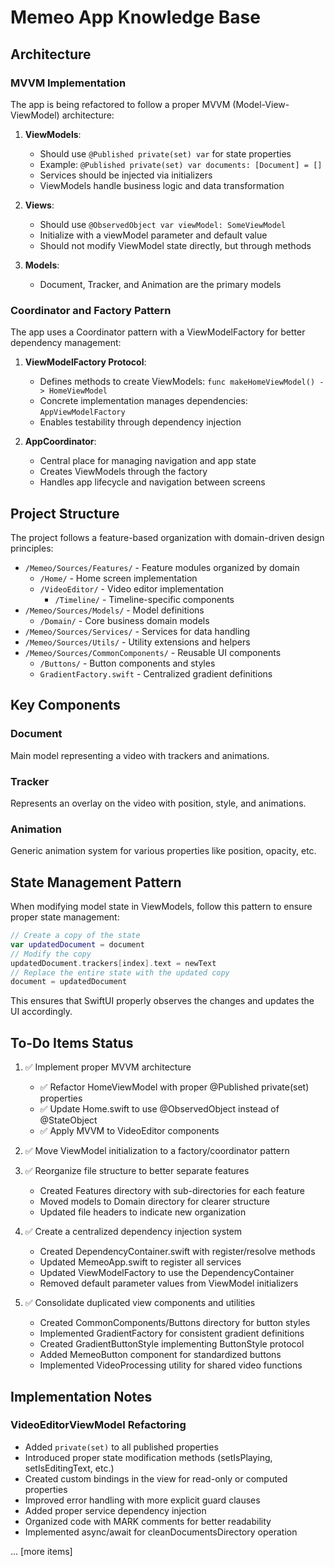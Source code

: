 # Memeo App Knowledge Base

## Architecture

### MVVM Implementation

The app is being refactored to follow a proper MVVM (Model-View-ViewModel) architecture:

1. **ViewModels**:
   - Should use `@Published private(set) var` for state properties
   - Example: `@Published private(set) var documents: [Document] = []`
   - Services should be injected via initializers
   - ViewModels handle business logic and data transformation

2. **Views**:
   - Should use `@ObservedObject var viewModel: SomeViewModel`
   - Initialize with a viewModel parameter and default value
   - Should not modify ViewModel state directly, but through methods

3. **Models**:
   - Document, Tracker, and Animation are the primary models

### Coordinator and Factory Pattern

The app uses a Coordinator pattern with a ViewModelFactory for better dependency management:

1. **ViewModelFactory Protocol**:
   - Defines methods to create ViewModels: `func makeHomeViewModel() -> HomeViewModel`
   - Concrete implementation manages dependencies: `AppViewModelFactory`
   - Enables testability through dependency injection

2. **AppCoordinator**:
   - Central place for managing navigation and app state
   - Creates ViewModels through the factory
   - Handles app lifecycle and navigation between screens

## Project Structure

The project follows a feature-based organization with domain-driven design principles:

- `/Memeo/Sources/Features/` - Feature modules organized by domain
  - `/Home/` - Home screen implementation
  - `/VideoEditor/` - Video editor implementation
    - `/Timeline/` - Timeline-specific components
- `/Memeo/Sources/Models/` - Model definitions
  - `/Domain/` - Core business domain models
- `/Memeo/Sources/Services/` - Services for data handling
- `/Memeo/Sources/Utils/` - Utility extensions and helpers
- `/Memeo/Sources/CommonComponents/` - Reusable UI components
  - `/Buttons/` - Button components and styles
  - `GradientFactory.swift` - Centralized gradient definitions

## Key Components

### Document
Main model representing a video with trackers and animations.

### Tracker
Represents an overlay on the video with position, style, and animations.

### Animation
Generic animation system for various properties like position, opacity, etc.

## State Management Pattern

When modifying model state in ViewModels, follow this pattern to ensure proper state management:

```swift
// Create a copy of the state
var updatedDocument = document
// Modify the copy
updatedDocument.trackers[index].text = newText
// Replace the entire state with the updated copy
document = updatedDocument
```

This ensures that SwiftUI properly observes the changes and updates the UI accordingly.

## To-Do Items Status

1. ✅ Implement proper MVVM architecture
   - ✅ Refactor HomeViewModel with proper @Published private(set) properties
   - ✅ Update Home.swift to use @ObservedObject instead of @StateObject
   - ✅ Apply MVVM to VideoEditor components

2. ✅ Move ViewModel initialization to a factory/coordinator pattern

3. ✅ Reorganize file structure to better separate features
   - Created Features directory with sub-directories for each feature
   - Moved models to Domain directory for clearer structure
   - Updated file headers to indicate new organization

4. ✅ Create a centralized dependency injection system
   - Created DependencyContainer.swift with register/resolve methods
   - Updated MemeoApp.swift to register all services
   - Updated ViewModelFactory to use the DependencyContainer
   - Removed default parameter values from ViewModel initializers

5. ✅ Consolidate duplicated view components and utilities
   - Created CommonComponents/Buttons directory for button styles
   - Implemented GradientFactory for consistent gradient definitions
   - Created GradientButtonStyle implementing ButtonStyle protocol
   - Added MemeoButton component for standardized buttons
   - Implemented VideoProcessing utility for shared video functions

## Implementation Notes

### VideoEditorViewModel Refactoring

- Added `private(set)` to all published properties
- Introduced proper state modification methods (setIsPlaying, setIsEditingText, etc.)
- Created custom bindings in the view for read-only or computed properties
- Improved error handling with more explicit guard clauses
- Added proper service dependency injection
- Organized code with MARK comments for better readability
- Implemented async/await for cleanDocumentsDirectory operation

... [more items]
